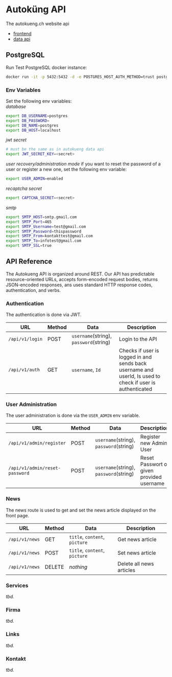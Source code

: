 # Autoküng API
The autokueng.ch website api
- [frontend](https://github.com/janlauber/autokueng-frontend)
- [data api](https://github.com/janlauber/autokueng-data)

## PostgreSQL
Run Test PostgreSQL docker instance:
```bash
docker run -it -p 5432:5432 -d -e POSTGRES_HOST_AUTH_METHOD=trust postgres
```
### Env Variables
Set the following env variables:  
*database*
```bash
export DB_USERNAME=postgres
export DB_PASSWORD=
export DB_NAME=postgres
export DB_HOST=localhost
```
*jwt secret*
```bash
# must be the same as in autokueng data api
export JWT_SECRET_KEY=<secret>
```
*user recovery/administration mode*
if you want to reset the password of a user or register a new one, set the following env variable:
```bash
export USER_ADMIN=enabled
```
*recaptcha secret*
```bash
export CAPTCHA_SECRET=<secret>
```
*smtp*
```bash
export SMTP_HOST=smtp.gmail.com
export SMTP_Port=465
export SMTP_Username=test@gmail.com
export SMTP_Password=thispassword
export SMTP_From=kontakttest@gmail.com
export SMTP_To=infotest@gmail.com
export SMTP_SSL=true
```

## API Reference
The Autokueng API is organized around REST. 
Our API has predictable resource-oriented URLs, accepts form-encoded request bodies, returns JSON-encoded responses, ans uses standard HTTP response codes, authentication, and verbs.

### Authentication
The authentication is done via JWT.

| URL | Method | Data | Description |
| ---- | ------ | ----------- | ----------- |
| `/api/v1/login` | POST | `username`(string), `password`(string) | Login to the API |
| `/api/v1/auth` | GET | `username`, `Id` | Checks if user is logged in and sends back username and userId, Is used to check if user is authenticated |

### User Administration
The user administration is done via the `USER_ADMIN` env variable.

| URL | Method | Data | Description |
| ---- | ------ | ----------- | ----------- |
| `/api/v1/admin/register` | POST | `username`(string), `password`(string) | Register new Admin User |
| `/api/v1/admin/reset-password` | POST | `username`(string), `password`(string) | Reset Passwort of given provided username |

### News
The news route is used to get and set the news article displayed on the front page.

| URL | Method | Data | Description |
| ---- | ------ | ----------- | ----------- |
| `/api/v1/news` | GET | `title`, `content`, `picture` | Get news article |
| `/api/v1/news` | POST | `title`, `content`, `picture` | Set news article |
| `/api/v1/news` | DELETE | *nothing* | Delete all news articles |

### Services
*tbd.*

### Firma
*tbd.*

### Links
*tbd.*

### Kontakt
*tbd.*